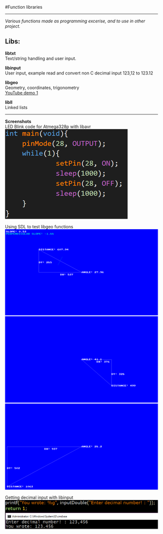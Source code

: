 #Function libraries

---

*Various functions made as programming excerise, and to use in other project.*

## Libs:  
**libtxt**  
Text/string handling and user input.

**libinput**  
User input, example read and convert non C decimal input 123,12 to 123.12  

**libgeo**  
Geometry, coordinates, trigonometry  
[YouTube demo 1](https://www.youtube.com/watch?v=CRliam8EJOI)  

**libll**  
Linked lists    

---

**Screenshots**  
LED Blink code for Atmega328p with libavr
![blink](https://raw.githubusercontent.com/GoblinDynamiteer/libs/master/img/libavr_001.png)  

Using SDL to test libgeo functions  
![Triangle data 4](https://raw.githubusercontent.com/GoblinDynamiteer/libs/master/img/libgeo_004.png)  
![Triangle data 2](https://raw.githubusercontent.com/GoblinDynamiteer/libs/master/img/libgeo_002.png)  
![Triangle data 3](https://raw.githubusercontent.com/GoblinDynamiteer/libs/master/img/libgeo_003.png)  

Getting decimal input with libinput
![Double input with comma](https://raw.githubusercontent.com/GoblinDynamiteer/libs/master/img/libinput_001.png)
